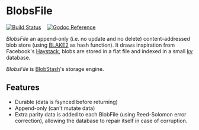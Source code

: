 # BlobsFile

[![Build Status](https://travis-ci.org/tsileo/blobsfile.svg?branch=master)](https://travis-ci.org/tsileo/blobsfile)
&nbsp; &nbsp;[![Godoc Reference](https://godoc.org/github.com/tsileo/blobsfile?status.svg)](https://godoc.org/github.com/tsileo/blobsfile)

*BlobsFile* an append-only (i.e. no update and no delete) content-addressed blob store (using [BLAKE2](https://blake2.net/) as hash function).
It draws inspiration from Facebook's [Haystack](http://202.118.11.61/papers/case%20studies/facebook.pdf), blobs are stored in a flat file and indexed in a small [kv](https://github.com/cznic/kv) database.

*BlobsFile* is [BlobStash](https://github.com/tsileo/blobstash)'s storage engine.

## Features

 - Durable (data is fsynced before returning)
 - Append-only (can't mutate data)
 - Extra parity data is added to each BlobFile (using Reed-Solomon error correction), allowing the database to repair itself in case of corruption.

